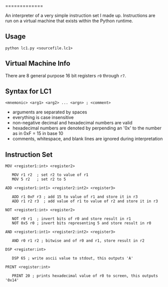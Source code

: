 =============

An interpreter of a very simple instruction set I made up. Instructions are run on a virtual machine that exists within the Python runtime.


Usage
------------------

    python lc1.py <sourcefile.lc1> 


Virtual Machine Info
----------

There are 8 general purpose 16 bit registers `r0` through `r7`.


Syntax for LC1
------------

    <mnemonic> <arg1> <arg2> ... <argn> ; <comment>

 - arguments are separated by spaces
 - everything is case insensitive
 - non-negative decimal and hexadecimal numbers are valid
 - hexadecimal numbers are denoted by perpending an '0x' to the number as in 0xF = 15 in base 10
 - comments, whitespace, and blank lines are ignored during interpretation 

Instruction Set
----------------

    MOV <register1:int> <register2>

       MOV r1 r2  ; set r2 to value of r1
       MOV 5 r2   ; set r2 to 5

    ADD <register1:int1> <register2:int2> <register3>

       ADD r1 0xF r3 ; add 15 to value of r1 and store it in r3
       ADD r1 r2 r3  ; add value of r1 to value of r2 and store it in r3

    NOT <register1:int> <register2>

       NOT r0 r1  ; invert bits of r0 and store result in r1
       NOT 0x5 r0 ; invert bits representing 5 and store result in r0

    AND <register1:int1> <register2:int2> <register3>
       
       AND r0 r1 r2 ; bitwise and of r0 and r1, store result in r2

    DSP <register:int>
       
       DSP 65 ; write ascii value to stdout, this outputs 'A'

    PRINT <register:int>
       
       PRINT 20 ; prints hexadecimal value of r0 to screen, this outputs '0x14'
